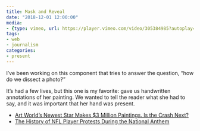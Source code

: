 ```yaml
---
title: Mask and Reveal
date: "2018-12-01 12:00:00"
media:
- {type: vimeo, url: https://player.vimeo.com/video/305384985?autoplay=1&loop=1&color=BDB7AD&title=0&byline=0&portrait=0, aspectRatio: 94.24}
tags:
- web
- journalism
categories:
- present
---
```

I’ve been working on this component that tries to answer the question, “how do we dissect a photo?”

It’s had a few lives, but this one is my favorite: gave us handwritten annotations of her painting. We wanted to tell the reader what she had to say, and it was important that her hand was present. 

- [Art World’s Newest Star Makes $3 Million Paintings. Is the Crash Next?](https://www.wsj.com/articles/the-art-market-pounces-on-its-next-big-star-now-she-has-to-hold-on-1537539884?mod=hp_lead_pos5)
- [The History of NFL Player Protests During the National Anthem](https://www.wsj.com/articles/the-history-of-the-nfl-national-anthem-protests-1536490800?mod=searchresults&page=1&pos=1)